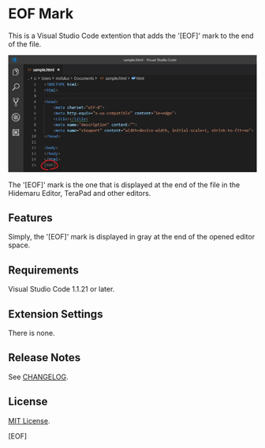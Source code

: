 # EOF Mark

This is a Visual Studio Code extention that adds the '[EOF]' mark to the end of the file.

![EOF-Mark Display sample](images/display-sample.jpg)

The '[EOF]' mark is the one that is displayed at the end of the file in the Hidemaru Editor, TeraPad and other editors. 

## Features

Simply, the '[EOF]' mark is displayed in gray at the end of the opened editor space.

## Requirements

Visual Studio Code 1.1.21 or later.

## Extension Settings

There is none.

## Release Notes

See [CHANGELOG](CHANGELOG.md).

## License

[MIT License](https://opensource.org/licenses/MIT).

[EOF]
